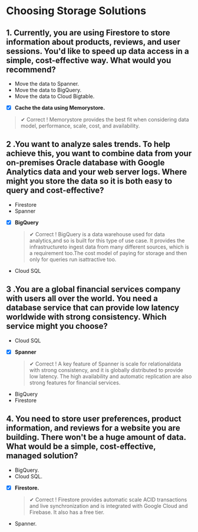 # Choosing Storage Solutions

## 1. Currently, you are using Firestore to store information about products, reviews, and user sessions. You'd like to speed up data access in a simple, cost-effective way. What would you recommend?

- Move the data to Spanner.
- Move the data to BigQuery.
- Move the data to Cloud Bigtable.
- [x] **Cache the data using Memorystore.**

> ✔ Correct !
> Memorystore provides the best fit when considering data model, performance, scale, cost, and availability.

## 2 .You want to analyze sales trends. To help achieve this, you want to combine data from your on-premises Oracle database with Google Analytics data and your web server logs. Where might you store the data so it is both easy to query and cost-effective?

- Firestore
- Spanner
- [x] **BigQuery**
  > ✔ Correct !
  > BigQuery is a data warehouse used for data analytics,and so is built for this type of use case. It provides the infrastructureto ingest data from many different sources, which is a requirement too.The cost model of paying for storage and then only for queries run isattractive too.
- Cloud SQL

## 3 .You are a global financial services company with users all over the world. You need a database service that can provide low latency worldwide with strong consistency. Which service might you choose?

- Cloud SQL
- [x] **Spanner**

  > ✔ Correct !
  > A key feature of Spanner is scale for relationaldata with strong consistency, and it is globally distributed to provide low latency. The high availability and automatic replication are also strong features for financial services.

- BigQuery
- Firestore

## 4. You need to store user preferences, product information, and reviews for a website you are building. There won't be a huge amount of data. What would be a simple, cost-effective, managed solution?

- BigQuery.
- Cloud SQL.
- [x] **Firestore.**
  > ✔ Correct !
  > Firestore provides automatic scale ACID transactions and live synchronization and is integrated with Google Cloud and Firebase. It also has a free tier.
- Spanner.
